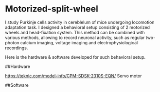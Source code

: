 # Motorized-split-wheel

I study Purkinje cells activity in cereblelum of mice undergoing locomotion adaptation task. I designed a behavioral setup consisting of 2 motorized wheels and head-fixation system. This method can be combined with various methods, allowing to record neuronal activity, such as regular two-photon calcium imaging, voltage imaging and electrophysiological recordings. 

Here is the hardware & software developed for such behavioral setup.

##Hardware

https://teknic.com/model-info/CPM-SDSK-2310S-EQN/  Servo motor

##Software
